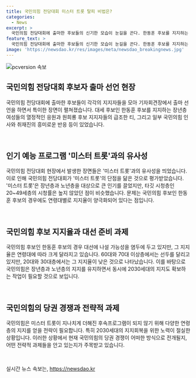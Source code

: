 ```yaml
---
title: 국민의힘 전당대회 미스터 트롯 탈피 비법은?
categories:
  - News
excerpt: >
  국민의힘 전당대회에 출마한 후보들의 신기한 모습이 눈길을 끈다. 한동훈 후보를 지지하는 장년 여성들과 원희룡 후보 지지자들의 급조한 응원 모습은 특히 주목받았다. 이러한 모습은 야당의 정치 팬덤이 국민의힘에도 확산되고 있다는 것을 보여주었다. 한동훈 후보의 대세적 지지와 함께, 누구에게 주목할지 결정하지 못한 국민의힘 인사들과 취재진의 흥미로운 반응도 있었다. 한 후보의 지지율은 낮지만 연령대별로는 높은 지지를 받고 있어, 당권 경쟁에 관심이 쏠리고 있다. 현재의 상황은 미스터 트롯 시즌처럼 나아질 수 있지만, 대세를 바꿀 수도 있다.
feature_text: >
  국민의힘 전당대회에 출마한 후보들의 신기한 모습이 눈길을 끈다. 한동훈 후보를 지지하는 장년 여성들과 원희룡 후보 지지자들의 급조한 응원 모습은 특히 주목받았다. 이러한 모습은 야당의 정치 팬덤이 국민의힘에도 확산되고 있다는 것을 보여주었다. 한동훈 후보의 대세적 지지와 함께, 누구에게 주목할지 결정하지 못한 국민의힘 인사들과 취재진의 흥미로운 반응도 있었다. 한 후보의 지지율은 낮지만 연령대별로는 높은 지지를 받고 있어, 당권 경쟁에 관심이 쏠리고 있다. 현재의 상황은 미스터 트롯 시즌처럼 나아질 수 있지만, 대세를 바꿀 수도 있다.
image: 'https://newsdao.kr/res/images/meta/newsdao_breakingnews.jpg'
---
```


<p><img src="https://newsdao.kr/res/images/meta/newsdao_breakingnews.jpg" alt="pcversion 속보" /></p>

<h2 data-ke-size="size26">국민의힘 전당대회 후보자 출마 선언 현장</h2>

<p>국민의힘 전당대회에 출마한 후보들이 각각의 지지자들을 모아 기자회견장에서 출마 선언을 하면서 특이한 장면이 펼쳐졌습니다. 대세 후보인 한동훈 후보를 지지하는 장년층 여성들의 열정적인 응원과 원희룡 후보 지지자들의 급조한 티, 그리고 일부 국민의힘 인사와 취재진의 흥미로운 반응 등이 있었습니다.</p>

<p data-ke-size="size16">&nbsp;</p>

<h2 data-ke-size="size26">인기 예능 프로그램 '미스터 트롯'과의 유사성</h2>

<p>국민의힘 전당대회 현장에서 발생한 장면들은 '미스터 트롯'과의 유사성을 띄었습니다. 이로 인해 국민의힘 전당대회가 '미스터 트롯'의 단점을 닮은 것으로 평가받았습니다. '미스터 트롯'은 장년층과 노년층을 대상으로 큰 인기를 끌었지만, 타깃 시청층인 20~49세층의 시청률은 높지 않았던 점이 비슷했습니다.
문제는 국민의힘 후보인 한동훈 후보의 경우에도 연령대별로 지지율이 양극화되어 있다는 점입니다.</p>

<p data-ke-size="size16">&nbsp;</p>

<h2 data-ke-size="size26">국민의힘 후보 지지율과 대선 준비 과제</h2>

<p>국민의힘 후보인 한동훈 후보의 경우 대선에 나설 가능성을 염두에 두고 있지만, 그 지지율은 연령대에 따라 크게 달라지고 있습니다. 60대와 70대 이상층에서는 선두를 달리고 있지만, 20대와 30대층에서는 그 지지율이 낮은 것으로 나타났습니다. 이를 바탕으로 국민의힘은 장년층과 노년층의 지지를 유지하면서 동시에 2030세대의 지지도 확보하는 작업이 필요할 것으로 보입니다.</p>

<p data-ke-size="size16">&nbsp;</p>

<h2 data-ke-size="size26">국민의힘의 당권 경쟁과 전략적 과제</h2>

<p>국민의힘은 미스터 트롯이 지나치게 더해진 후속프로그램이 되지 않기 위해 다양한 연령층의 지지를 얻을 전략이 필요합니다. 특히 2030세대의 지지회복을 위한 노력이 절실한 상황입니다. 이러한 상황에서 현재 국민의힘의 당권 경쟁이 어떠한 방식으로 전개될지, 어떤 전략적 과제들을 안고 있는지가 주목받고 있습니다.</p>

<p data-ke-size="size16">&nbsp;</p>
실시간 뉴스 속보는, <a href="https://newsdao.kr" rel="dofollow">https://newsdao.kr</a>


